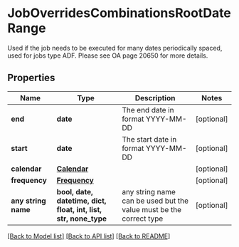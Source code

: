# JobOverridesCombinationsRootDateRange

Used if the job needs to be executed for many dates periodically spaced, used for jobs type ADF. Please see OA page 20650 for more details.

## Properties
Name | Type | Description | Notes
------------ | ------------- | ------------- | -------------
**end** | **date** | The end date in format YYYY-MM-DD | [optional] 
**start** | **date** | The start date in format YYYY-MM-DD | [optional] 
**calendar** | [**Calendar**](Calendar.md) |  | [optional] 
**frequency** | [**Frequency**](Frequency.md) |  | [optional] 
**any string name** | **bool, date, datetime, dict, float, int, list, str, none_type** | any string name can be used but the value must be the correct type | [optional]

[[Back to Model list]](../README.md#documentation-for-models) [[Back to API list]](../README.md#documentation-for-api-endpoints) [[Back to README]](../README.md)


